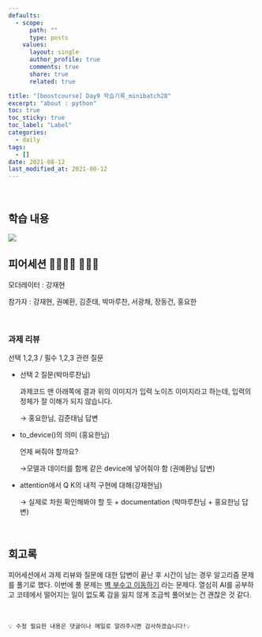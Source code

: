 ```yaml
---
defaults:
  - scope:
      path: ""
      type: posts
    values:
      layout: single
      author_profile: true
      comments: true
      share: true
      related: true

title: "[boostcourse] Day9 학습기록_minibatch28"
excerpt: "about : python"
toc: true
toc_sticky: true
toc_label: "Label"
categories:
  - daily
tags:
  - []
date: 2021-08-12
last_modified_at: 2021-08-12
---
```

<br>

## 학습 내용

<a href="https://hongsusoo.github.io/ai/transformerintro"><img src="https://img.shields.io/badge/-transformer-red"/></a>

## 피어세션 👨‍👨‍👦‍👦 👨‍👨‍👦


모더레이터 : 강재현

참가자 : 강재현, 권예환, 김준태, 박마루찬, 서광채, 장동건, 홍요한

<br>

### 과제 리뷰

선택 1,2,3 / 필수 1,2,3 관련 질문

- 선택 2 질문(박마루찬님)

    과제코드 맨 아래쪽에 결과 위의 이미지가 입력 노이즈 이미지라고 하는데, 입력의 정체가 잘 이해가 되지 않습니다.

    → 홍요한님, 김준태님 답변

- to_device()의 의미 (홍요한님)

    언제 써줘야 할까요?

    →모델과 데이터를 함께 같은 device에 넣어줘야 함 (권예환님 답변)

- attention에서 Q K의 내적 구현에 대해(강재현님)

    → 실제로 차원 확인해봐야 할 듯 + documentation (박마루찬님 + 홍요한님 답변)

<br>

## 회고록

피어세션에서 과제 리뷰와 질문에 대한 답변이 끝난 후 시간이 남는 경우 알고리즘 문제를 풀기로 했다. 이번에 풀 문제는 [벽 부수고 이동하기](https://www.acmicpc.net/problem/2206) 라는 문제다. 열심히 AI를 공부하고 코테에서 떨어지는 일이 없도록 감을 잃지 않게 조금씩 풀어보는 건 괜찮은 것 같다. 


<br>

```
💡 수정 필요한 내용은 댓글이나 메일로 알려주시면 감사하겠습니다!💡 
```
